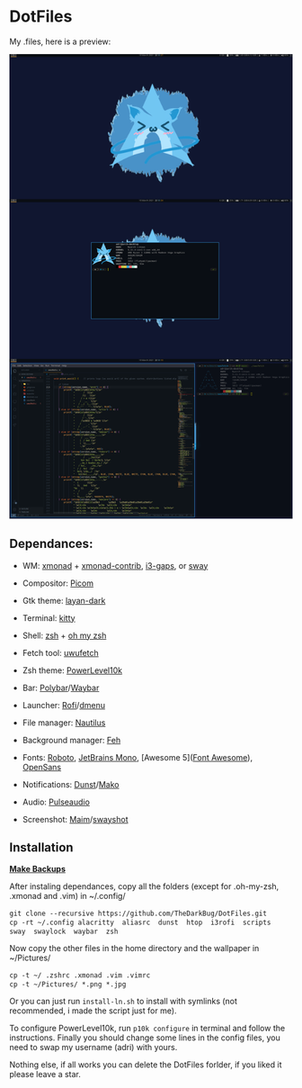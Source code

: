 # DotFiles

My .files, here is a preview:

![](https://raw.githubusercontent.com/TheDarkBug/DotFiles/main/dotfiles.png)

## Dependances:

- WM: [xmonad](https://archlinux.org/packages/community/x86_64/xmonad/) + [xmonad-contrib](https://archlinux.org/packages/community/x86_64/xmonad-contrib/),  [i3-gaps](https://aur.archlinux.org/packages/i3-gaps/), or [sway](https://swaywm.org/)

- Compositor: [Picom](https://wiki.archlinux.org/index.php/Picom)

- Gtk theme: [layan-dark](https://github.com/vinceliuice/Layan-gtk-theme)

- Terminal: [kitty](https://github.com/kovidgoyal/kitty)

- Shell: [zsh](https://wiki.archlinux.org/index.php/zsh) + [oh my zsh](https://ohmyz.sh/)

- Fetch tool: [uwufetch](https://github.com/TheDarkBug/uwufetch)

- Zsh theme: [PowerLevel10k](https://github.com/romkatv/powerlevel10k)

- Bar: [Polybar](https://wiki.archlinux.org/index.php/Polybar)/[Waybar](https://github.com/Alexays/Waybar)

- Launcher: [Rofi](https://wiki.archlinux.org/index.php/Rofi)/[dmenu](https://tools.suckless.org/dmenu/)

- File manager: [Nautilus](https://archlinux.org/packages/extra/x86_64/nautilus/)

- Background manager: [Feh](https://feh.finalrewind.org/)

- Fonts: [Roboto](https://fonts.google.com/specimen/Roboto), [JetBrains Mono](https://www.jetbrains.com/lp/mono/), [Awesome 5]([Font Awesome](https://fontawesome.com/)), [OpenSans](https://fonts.google.com/specimen/Open+Sans)

- Notifications: [Dunst](https://dunst-project.org/)/[Mako](https://github.com/emersion/mako)

- Audio: [Pulseaudio](https://en.wikipedia.org/wiki/PulseAudio)

- Screenshot: [Maim](https://github.com/naelstrof/maim)/[swayshot](https://gitlab.com/radio_rogal/swayshot)

## Installation

**<u>Make Backups</u>**

After instaling dependances, copy all the folders (except for .oh-my-zsh, .xmonad and .vim) in ~/.config/

```shell
git clone --recursive https://github.com/TheDarkBug/DotFiles.git
cp -rt ~/.config alacritty  aliasrc  dunst  htop  i3rofi  scripts  sway  swaylock  waybar  zsh
```

Now copy the other files in the home directory and the wallpaper in ~/Pictures/

```shell
cp -t ~/ .zshrc .xmonad .vim .vimrc
cp -t ~/Pictures/ *.png *.jpg
```

Or you can just run `install-ln.sh` to install with symlinks (not recommended, i made the script just for me).

To configure PowerLevel10k, run ```p10k configure``` in terminal and follow the instructions.
Finally you should change some lines in the config files, you need to swap my username (adri) with yours.

Nothing else, if all works you can delete the DotFiles forlder, if you liked it please leave a star.
